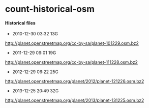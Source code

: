 # count-historical-osm


#### Historical files

- 2010-12-30 03:32   13G  

http://planet.openstreetmap.org/cc-by-sa/planet-101229.osm.bz2


- 2011-12-29 09:01   19G  

http://planet.openstreetmap.org/cc-by-sa/planet-111228.osm.bz2

- 2012-12-29 06:22   25G 

http://planet.openstreetmap.org/planet/2012/planet-121226.osm.bz2

-  2013-12-25 20:49   32G

http://planet.openstreetmap.org/planet/2013/planet-131225.osm.bz2